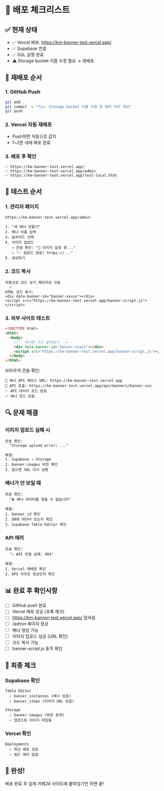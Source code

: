 # 🚀 배포 체크리스트

## ✅ 현재 상태

- ✅ Vercel 배포: https://km-banner-test.vercel.app/
- ✅ Supabase 연결
- ✅ SQL 실행 완료
- ⚠️ Storage bucket 이름 수정 필요 → 재배포

## 📝 재배포 순서

### 1. GitHub Push

```bash
git add .
git commit -m "fix: Storage bucket 이름 수정 및 에러 처리 개선"
git push
```

### 2. Vercel 자동 재배포

- Push하면 자동으로 감지
- 1~2분 내에 배포 완료

### 3. 배포 후 확인

```
✅ https://km-banner-test.vercel.app/
✅ https://km-banner-test.vercel.app/admin
✅ https://km-banner-test.vercel.app/test-local.html
```

## 🧪 테스트 순서

### 1. 관리자 페이지

```
https://km-banner-test.vercel.app/admin

1. "새 배너 만들기"
2. 배너 이름 입력
3. 슬라이드 선택
4. 이미지 업로드
   → 콘솔 확인: "🔄 이미지 압축 중..."
   → "✅ 업로드 완료! https://..."
5. 생성하기
```

### 2. 코드 복사

```
자동으로 코드 보기 페이지로 이동
  ↓
HTML 코드 복사:
<div data-banner-id="banner-xxxxx"></div>
<script src="https://km-banner-test.vercel.app/banner-script.js"></script>
```

### 3. 외부 사이트 테스트

```html
<!DOCTYPE html>
<html>
  <body>
    <!-- 복사한 코드 붙여넣기 -->
    <div data-banner-id="banner-xxxxx"></div>
    <script src="https://km-banner-test.vercel.app/banner-script.js"></script>
  </body>
</html>
```

브라우저 콘솔 확인:

```
🔗 배너 API 베이스 URL: https://km-banner-test.vercel.app
📡 API 호출: https://km-banner-test.vercel.app/api/banners/banner-xxx
✅ API 데이터 로드 완료
✅ 배너 로드 완료
```

## 🔍 문제 해결

### 이미지 업로드 실패 시

```
콘솔 확인:
  "Storage upload error: ..."

해결:
1. Supabase → Storage
2. banner-images 버킷 확인
3. 없으면 SQL 다시 실행
```

### 배너가 안 보일 때

```
콘솔 확인:
  "❌ 배너 데이터를 찾을 수 없습니다"

해결:
1. banner_id 확인
2. DB에 데이터 있는지 확인
3. Supabase Table Editor 확인
```

### API 에러

```
콘솔 확인:
  "⚠️ API 연결 실패: 404"

해결:
1. Vercel 재배포 확인
2. API 라우트 정상인지 확인
```

## 📊 완료 후 확인사항

- [ ] GitHub push 완료
- [ ] Vercel 배포 성공 (초록 체크)
- [ ] https://km-banner-test.vercel.app/ 접속됨
- [ ] /admin 페이지 정상
- [ ] 배너 생성 가능
- [ ] 이미지 업로드 성공 (URL 확인)
- [ ] 코드 복사 가능
- [ ] banner-script.js 동작 확인

## 🎯 최종 체크

### Supabase 확인

```
Table Editor
  ✓ banner_instances (배너 있음)
  ✓ banner_items (이미지 URL 있음)

Storage
  ✓ banner-images (버킷 존재)
  ✓ 업로드된 이미지 파일들
```

### Vercel 확인

```
Deployments
  ✓ 최신 배포 성공
  ✓ 빌드 에러 없음
```

## 🎉 완성!

배포 완료 후 실제 카페24 사이트에 붙여넣기만 하면 끝!
